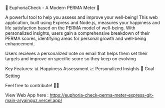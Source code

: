 🌟 EuphoriaCheck - A Modern PERMA Meter 🌟

A powerful tool to help you assess and improve your well-being! This web application, built using Express and Node.js, measures your happiness and life satisfaction based on the PERMA model of well-being.
With personalized insights, users gain a comprehensive breakdown of their PERMA scores, identifying areas for personal growth and well-being enhancement.

Users recieves a personalized note on email that helps them set their targets and improve on specific score so they keep on evolving  

Key Features:
📊 Happiness Assessment
📈 Personalized Insights
🎯 Goal Setting

Feel free to contribute! 🌈✨

View Web App here : https://euphoria-check-perma-meter-express-git-main-aryainguz.vercel.app/
